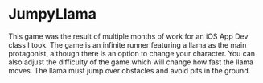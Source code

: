 # JumpyLlama

This game was the result of multiple months of work for an iOS App Dev class I took. The game is an infinite runner featuring a llama as the main protagonist, although there is an option to change your character. You can also adjust the difficulty of the game which will change how fast the llama moves. The llama must jump over obstacles and avoid pits in the ground.

